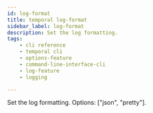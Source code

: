 ```yaml
---
id: log-format
title: temporal log-format
sidebar_label: log-format
description: Set the log formatting.
tags:
    - cli reference
    - temporal cli
    - options-feature
    - command-line-interface-cli
    - log-feature
    - logging

---
```


Set the log formatting.
Options: ["json", "pretty"].
